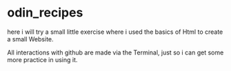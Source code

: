 # odin_recipes

here i will try a small little exercise where i used the basics of Html to create a small Website.

All interactions with github are made via the Terminal, just so i can get some more practice in using it.